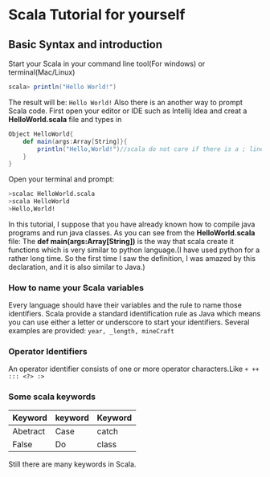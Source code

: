 #   Scala Tutorial for yourself
## Basic Syntax and introduction
Start your Scala in your command line tool(For windows) or terminal(Mac/Linux)

```scala
scala> println("Hello World!")
```
The result will be:
```Hello World!```
Also there is an another way to prompt Scala code.
First open your editor or IDE such as Intellij Idea and creat a **HelloWorld.scala** file and types in

```scala
Object HelloWorld{
    def main(args:Array[String]}{
        println("Hello,World!")//scala do not care if there is a ; line
    }
}
```
Open your terminal and prompt:

```Bash
>scalac HelloWorld.scala
>scala HelloWorld
>Hello,World!
```
In this tutorial, I suppose that you have already known how to compile java programs and run java classes. 
As you can see from the **HelloWorld.scala** file:
The **def main(args:Array[String])** is the way that scala create it functions which is very similar to python language.(I have used python for a rather long time. So the first time I saw the definition, I was amazed by this declaration, and it is also similar to Java.)
### How to name your Scala variables
Every language should have their variables and the rule to name those identifiers. Scala provide a standard identification rule as Java which means you can use either a letter or underscore to start your identifiers.
Several examples are provided:
```year, _length, mineCraft```
### Operator Identifiers
An operator identifier consists of one or more operator characters.Like
```+ ++ ::: <?> :>```
### Some scala keywords
| Keyword | keyword | Keyword |
| --- | --- | --- |
| Abetract | Case | catch |
| False | Do | class |
Still there are many keywords in Scala.



